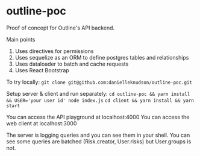 # outline-poc

Proof of concept for Outline's API backend.

Main points
1. Uses directives for permissions
2. Uses sequelize as an ORM to define postgres tables and relationships
3. Uses dataloader to batch and cache requests
4. Uses React Bootstrap

To try locally:
`git clone git@github.com:danielleknudson/outline-poc.git`

Setup server & client and run separately:
`cd outline-poc && yarn install && USER='your user id' node index.js`
`cd client && yarn install && yarn start`

You can access the API playground at localhost:4000
You can access the web client at localhost:3000

The server is logging queries and you can see them in your shell. You can see some queries are batched (Risk.creator, User.risks) but User.groups is not.
